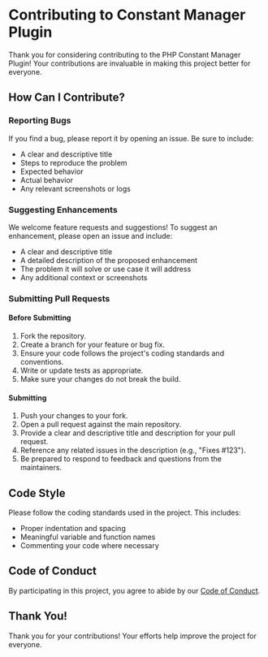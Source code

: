 # Contributing to Constant Manager Plugin

Thank you for considering contributing to the PHP Constant Manager Plugin! Your contributions are invaluable in making this project better for everyone.

## How Can I Contribute?

### Reporting Bugs

If you find a bug, please report it by opening an issue. Be sure to include:
- A clear and descriptive title
- Steps to reproduce the problem
- Expected behavior
- Actual behavior
- Any relevant screenshots or logs

### Suggesting Enhancements

We welcome feature requests and suggestions! To suggest an enhancement, please open an issue and include:
- A clear and descriptive title
- A detailed description of the proposed enhancement
- The problem it will solve or use case it will address
- Any additional context or screenshots

### Submitting Pull Requests

#### Before Submitting

1. Fork the repository.
2. Create a branch for your feature or bug fix.
3. Ensure your code follows the project's coding standards and conventions.
4. Write or update tests as appropriate.
5. Make sure your changes do not break the build.

#### Submitting

1. Push your changes to your fork.
2. Open a pull request against the main repository.
3. Provide a clear and descriptive title and description for your pull request.
4. Reference any related issues in the description (e.g., "Fixes #123").
5. Be prepared to respond to feedback and questions from the maintainers.

## Code Style

Please follow the coding standards used in the project. This includes:
- Proper indentation and spacing
- Meaningful variable and function names
- Commenting your code where necessary

## Code of Conduct

By participating in this project, you agree to abide by our [Code of Conduct](CODE_OF_CONDUCT.md).

## Thank You!

Thank you for your contributions! Your efforts help improve the project for everyone.
